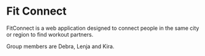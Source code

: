 # Fit Connect
FitConnect is a web application designed to connect people in the same city or region to find workout partners.

Group members are Debra, Lenja and Kira.
